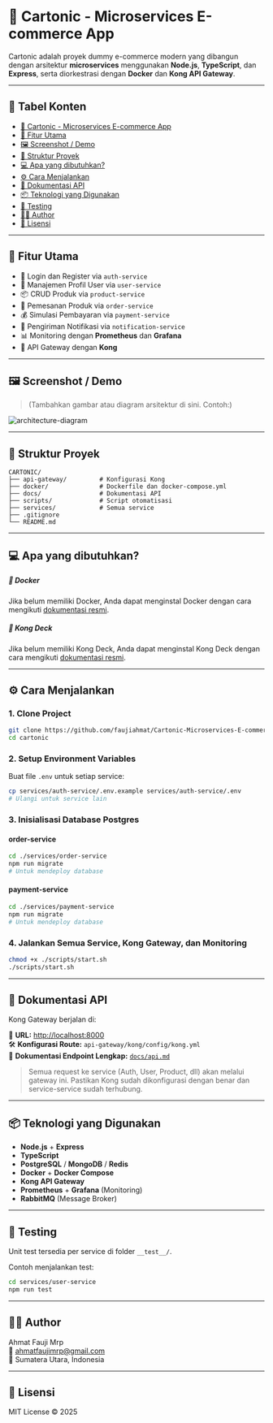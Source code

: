 # 🛒 Cartonic - Microservices E-commerce App

Cartonic adalah proyek dummy e-commerce modern yang dibangun dengan arsitektur **microservices** menggunakan **Node.js**, **TypeScript**, dan **Express**, serta diorkestrasi dengan **Docker** dan **Kong API Gateway**.

---

## 📂 Tabel Konten

- [🛒 Cartonic - Microservices E-commerce App](#🛒-cartonic---microservices-e-commerce-app)
- [🚀 Fitur Utama](#🚀-fitur-utama)
- [🖼️ Screenshot / Demo](#🖼️-screenshot--demo)
- [🧾 Struktur Proyek](#🧾-struktur-proyek)
- [💻 Apa yang dibutuhkan?](#💻-apa-yang-dibutuhkan)
- [⚙️ Cara Menjalankan](#⚙️-cara-menjalankan)
- [🔌 Dokumentasi API](#🔌-dokumentasi-api)
- [📦 Teknologi yang Digunakan](#📦-teknologi-yang-digunakan)
- [🧪 Testing](#🧪-testing)
- [👨‍💻 Author](#👨‍💻-author)
- [📝 Lisensi](#📝-lisensi)

---

## 🚀 Fitur Utama

- 🔐 Login dan Register via `auth-service`
- 👤 Manajemen Profil User via `user-service`
- 📦 CRUD Produk via `product-service`
- 🛒 Pemesanan Produk via `order-service`
- 💰 Simulasi Pembayaran via `payment-service`
- 📨 Pengiriman Notifikasi via `notification-service`
- 📊 Monitoring dengan **Prometheus** dan **Grafana**
- 🔀 API Gateway dengan **Kong**

---

## 🖼️ Screenshot / Demo

> (Tambahkan gambar atau diagram arsitektur di sini. Contoh:)

![architecture-diagram](docs/cartonic-architecture.png)

---

## 🧾 Struktur Proyek

```
CARTONIC/
├── api-gateway/         # Konfigurasi Kong
├── docker/              # Dockerfile dan docker-compose.yml
├── docs/                # Dokumentasi API
├── scripts/             # Script otomatisasi
├── services/            # Semua service
├── .gitignore
└── README.md
```

---

## 💻 Apa yang dibutuhkan?

##### 🐳 Docker

Jika belum memiliki Docker, Anda dapat menginstal Docker dengan cara mengikuti [dokumentasi resmi](https://docs.docker.com/get-docker/).

##### 🔧 Kong Deck

Jika belum memiliki Kong Deck, Anda dapat menginstal Kong Deck dengan cara mengikuti [dokumentasi resmi](https://github.com/Kong/deck?tab=readme-ov-file#installation).

---

## ⚙️ Cara Menjalankan

### 1. Clone Project

```bash
git clone https://github.com/faujiahmat/Cartonic-Microservices-E-commerce-App.git
cd cartonic
```

### 2. Setup Environment Variables

Buat file `.env` untuk setiap service:

```bash
cp services/auth-service/.env.example services/auth-service/.env
# Ulangi untuk service lain
```

### 3. Inisialisasi Database Postgres

#### order-service

```bash
cd ./services/order-service
npm run migrate
# Untuk mendeploy database
```

#### payment-service

```bash
cd ./services/payment-service
npm run migrate
# Untuk mendeploy database
```

### 4. Jalankan Semua Service, Kong Gateway, dan Monitoring

```bash
chmod +x ./scripts/start.sh
./scripts/start.sh
```

---

## 🔌 Dokumentasi API

Kong Gateway berjalan di:

🔗 **URL:** [http://localhost:8000](http://localhost:8000)  
🛠️ **Konfigurasi Route:** `api-gateway/kong/config/kong.yml`  
📄 **Dokumentasi Endpoint Lengkap:** [`docs/api.md`](docs/api.md)

> Semua request ke service (Auth, User, Product, dll) akan melalui gateway ini. Pastikan Kong sudah dikonfigurasi dengan benar dan service-service sudah terhubung.

---

## 📦 Teknologi yang Digunakan

- **Node.js** + **Express**
- **TypeScript**
- **PostgreSQL** / **MongoDB** / **Redis**
- **Docker** + **Docker Compose**
- **Kong API Gateway**
- **Prometheus** + **Grafana** (Monitoring)
- **RabbitMQ** (Message Broker)

---

## 🧪 Testing

Unit test tersedia per service di folder `__test__/`.

Contoh menjalankan test:

```bash
cd services/user-service
npm run test
```

---

## 👨‍💻 Author

Ahmat Fauji Mrp  
📧 ahmatfaujimrp@gmail.com  
📍 Sumatera Utara, Indonesia

---

## 📝 Lisensi

MIT License © 2025
